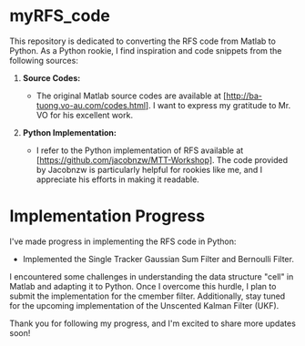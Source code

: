 # myRFS_code

This repository is dedicated to converting the RFS code from Matlab to Python. As a Python rookie, I find inspiration and code snippets from the following sources:

1. **Source Codes:**
   - The original Matlab source codes are available at [http://ba-tuong.vo-au.com/codes.html]. I want to express my gratitude to Mr. VO for his excellent work.

2. **Python Implementation:**
   - I refer to the Python implementation of RFS available at [https://github.com/jacobnzw/MTT-Workshop]. The code provided by Jacobnzw is particularly helpful for rookies like me, and I appreciate his efforts in making it readable.

# Implementation Progress

I've made progress in implementing the RFS code in Python:

- Implemented the Single Tracker Gaussian Sum Filter and Bernoulli Filter.

I encountered some challenges in understanding the data structure "cell" in Matlab and adapting it to Python. Once I overcome this hurdle, I plan to submit the implementation for the cmember filter. Additionally, stay tuned for the upcoming implementation of the Unscented Kalman Filter (UKF).

Thank you for following my progress, and I'm excited to share more updates soon!
